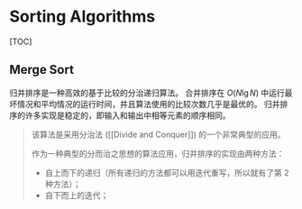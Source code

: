 # Sorting Algorithms

[TOC]

## Merge Sort

归并排序是一种高效的基于比较的分治递归算法。
合并排序在 $O(N\lg{N})$ 中运行最坏情况和平均情况的运行时间，并且算法使用的比较次数几乎是最优的。
归并排序的许多实现是稳定的，即输入和输出中相等元素的顺序相同。

> 该算法是采用分治法 ([[Divide and Conquer]]) 的一个非常典型的应用。
>
> 作为一种典型的分而治之思想的算法应用，归并排序的实现由两种方法：
>
> - 自上而下的递归（所有递归的方法都可以用迭代重写，所以就有了第 2 种方法）；
> - 自下而上的迭代；

